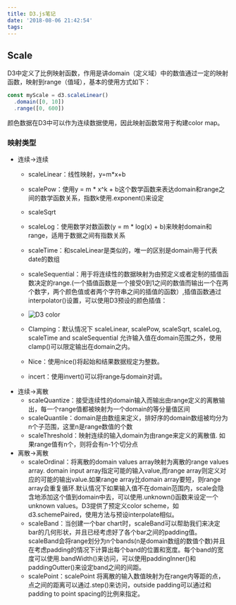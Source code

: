 ```yaml
---
title: D3.js笔记
date: '2018-08-06 21:42:54'
tags:
---
```


## Scale

D3中定义了比例映射函数，作用是讲domain（定义域）中的数值通过一定的映射函数，映射到range（值域），基本的使用方式如下：

```javascript
const myScale = d3.scaleLinear()
  .domain([0, 10])
  .range([0, 600])
```

颜色数据在D3中可以作为连续数据使用，因此映射函数常用于构建color map。

### 映射类型

- 连续->连续
    - scaleLinear：线性映射，y=m*x+b
    - scalePow：使用y = m * x^k + b这个数学函数来表达domain和range之间的数学函数关系，指数k使用.exponent()来设定
    - scaleSqrt
    - scaleLog：使用数学对数函数(y = m * log(x) + b)来映射domain和range，适用于数据之间有指数关系
    - scaleTime：和scaleLinear是类似的，唯一的区别是domain用于代表date的数组
    - scaleSequential：用于将连续性的数据映射为由预定义或者定制的插值函数决定的range.(一个插值函数是一个接受0到1之间的数值而输出一个在两个数字，两个颜色值或者两个字符串之间的插值的函数）,插值函数通过interpolator()设置，可以使用D3预设的颜色插值：

    - ![D3 color](D3-js笔记/001.png)
    - Clamping：默认情况下 scaleLinear, scalePow, scaleSqrt, scaleLog, scaleTime and scaleSequential 允许输入值在domain范围之外，使用clamp()可以限定输出在domain之内。
    - Nice：使用nice()将起始和结果数据规定为整数。
    - incert：使用invert()可以将range与domain对调。
- 连续->离散
    - scaleQuantize：接受连续性的domain输入而输出由range定义的离散输出，每一个range值都被映射为一个domain的等分量值区间
    - scaleQuantile：domain是由数组来定义，排好序的domain数组被均分为n个子范围，这里n是range数值的个数
    - scaleThreshold：映射连续的输入domain为由range来定义的离散值. 如果range值有n个，则将会有n-1个切分点
- 离散->离散
    - scaleOrdinal：将离散的domain values array映射为离散的range values array. domain input array指定可能的输入value,而range array则定义对应的可能的输出value.如果range array比domain array要短，则range array会重复循环.默认情况下如果输入值不在domain范围内，scale会隐含地添加这个值到domain中去，可以使用.unknown()函数来设定一个unknown values。D3提供了预定义color scheme，如d3.schemePaired，使用方法与预设interpolate相似。
    - scaleBand：当创建一个bar chart时，scaleBand可以帮助我们来决定bar的几何形状，并且已经考虑好了各个bar之间的padding值。scaleBand会将range划分为n个bands(n是domain数组的数值个数)并且在考虑padding的情况下计算出每个band的位置和宽度。每个band的宽度可以使用.bandWidth()来访问，可以使用paddingInner()和paddingOutter()来设定band之间的间距。
    - scalePoint：scalePoint 将离散的输入数值映射为在range内等距的点，点之间的距离可以通过.step()来访问，outside padding可以通过和padding to point spacing的比例来指定。